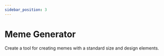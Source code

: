 ```yaml
---
sidebar_position: 3
---
```


# Meme Generator

Create a tool for creating memes with a standard size and design elements.
